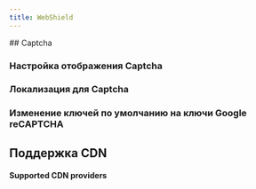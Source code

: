 ```yaml
---
title: WebShield
---
```

<gtranslate-io>
## Captcha

### Настройка отображения Captcha

### Локализация для Captcha

### Изменение ключей по умолчанию на ключи Google reCAPTCHA

## Поддержка CDN
		
#### Supported CDN providers
</gtranslate-io>
